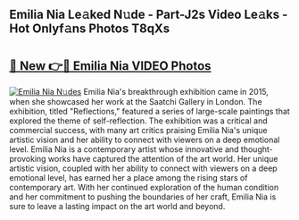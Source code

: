 ## Emilia Nia Le𝚊ked N𝚞de - Part-J2s Video Le𝚊ks - Hot Onlyf𝚊ns Photos T8qXs

# <h2><a href="http://ac31681.deff.icu/?id=Emilia+Nia">🔗 New 👉🔴 Emilia Nia VIDEO Photos</a></h2>

[![Emilia Nia N𝚞des](https://i.imgur.com/rIISA9y.gif)](http://ac31681.deff.icu/?id=Emilia+Nia)
Emilia Nia's breakthrough exhibition came in 2015, when she showcased her work at the Saatchi Gallery in London. The exhibition, titled "Reflections," featured a series of large-scale paintings that explored the theme of self-reflection. The exhibition was a critical and commercial success, with many art critics praising Emilia Nia's unique artistic vision and her ability to connect with viewers on a deep emotional level. Emilia Nia is a contemporary artist whose innovative and thought-provoking works have captured the attention of the art world. Her unique artistic vision, coupled with her ability to connect with viewers on a deep emotional level, has earned her a place among the rising stars of contemporary art. With her continued exploration of the human condition and her commitment to pushing the boundaries of her craft, Emilia Nia is sure to leave a lasting impact on the art world and beyond.
